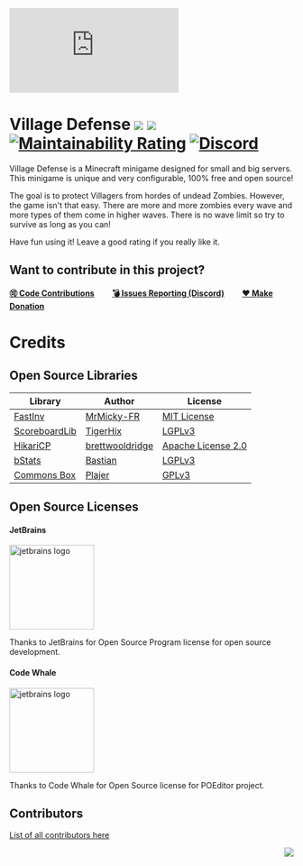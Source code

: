 ![](https://images.plugily.xyz/banner/display.php?id=VillageDefense)

# Village Defense [![](https://img.shields.io/badge/javadocs-latest-green.svg)](https://jd.plugily.xyz/apidocs/minecraft/villagedefense/index.html) [![](https://img.shields.io/badge/wiki-click-blue.svg)](https://wiki.plugily.xyz/minecraft/villagedefense/index.php) [![Maintainability Rating](https://sonarcloud.io/api/project_badges/measure?project=Plugily-Projects_Village_Defense&metric=sqale_rating)](https://sonarcloud.io/dashboard?id=Plugily-Projects_Village_Defense) [![Discord](https://img.shields.io/discord/345628548716822530.svg?color=7289DA&label=discord)](https://discord.gg/UXzUdTP)
Village Defense is a Minecraft minigame designed for small and big servers. This minigame is unique and very configurable, 100% free and open source! 

The goal is to protect Villagers from hordes of undead Zombies. However, the game isn't that easy. There are more and more zombies every wave and more types of them come in higher waves. There is no wave limit so try to survive as long as you can!

Have fun using it! Leave a good rating if you really like it.

## Want to contribute in this project?
[**🉑 Code Contributions**](https://github.com/Plugily-Projects/Village_Defense/blob/master/.github/CONTRIBUTING.md)        [**💣 Issues Reporting (Discord)**](https://discordapp.com/invite/UXzUdTP)        [**❤ Make Donation**](https://www.paypal.me/plugilyprojects)

# Credits
## Open Source Libraries
| Library                                                     | Author                                                | License                                                                    |
|-------------------------------------------------------------|-------------------------------------------------------|----------------------------------------------------------------------------|
| [FastInv](https://github.com/MrMicky-FR/FastInv)   | [MrMicky-FR](https://github.com/MrMicky-FR)       | [MIT License](https://github.com/MrMicky-FR/FastInv/blob/master/LICENSE)        |
| [ScoreboardLib](https://github.com/TigerHix/ScoreboardLib/) | [TigerHix](https://github.com/TigerHix)               | [LGPLv3](https://github.com/TigerHix/ScoreboardLib/blob/master/LICENSE)    |
| [HikariCP](https://github.com/brettwooldridge/HikariCP)     | [brettwooldridge](https://github.com/brettwooldridge) | [Apache License 2.0](https://github.com/brettwooldridge/HikariCP/blob/dev/LICENSE) |
| [bStats](https://github.com/Bastian/bStats-Metrics)         | [Bastian](https://github.com/Bastian)                 | [LGPLv3](https://github.com/Bastian/bStats-Metrics/blob/master/LICENSE)    |
| [Commons Box](https://github.com/Plajer/Commons-Box)        | [Plajer](https://github.com/Plajer)                   | [GPLv3](https://github.com/Plajer/Commons-Box/blob/master/LICENSE.md)      |
## Open Source Licenses
#### JetBrains
<img src="https://www.jetbrains.com/company/brand/img/jb-wrong-2.svg" alt="jetbrains logo" width="150"/>

Thanks to JetBrains for Open Source Program license for open source development.
#### Code Whale
<img src="https://poeditor.com/public/images/logo/logo_head_500_transparent.png" alt="jetbrains logo" width="150"/>

Thanks to Code Whale for Open Source license for POEditor project.
## Contributors
[List of all contributors here](https://plajer.xyz/contributors/villagedefense.html)

<img align="right" src="https://i.imgur.com/EmFfDXN.png">
